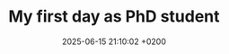 ---
layout: posts
title:  "My first day as PhD student"
date:   2025-06-15 21:10:02 +0200
tags: phd-life
categories: Work
pagination:
  enabled: true
---